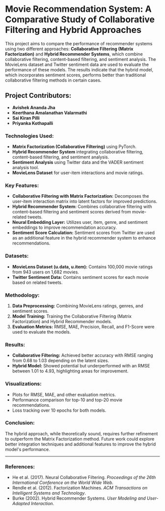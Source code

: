 # Movie Recommendation System: A Comparative Study of Collaborative Filtering and Hybrid Approaches

This project aims to compare the performance of recommender systems using two different approaches: **Collaborative Filtering (Matrix Factorization)** and **Hybrid Recommender Systems**, which combine collaborative filtering, content-based filtering, and sentiment analysis. The MovieLens dataset and Twitter sentiment data are used to evaluate the performance of these models. The results indicate that the hybrid model, which incorporates sentiment scores, performs better than traditional collaborative filtering methods in certain cases.

## Project Contributors:
- **Avishek Ananda Jha**
- **Keerthana Amalanathan Valarmathi**
- **Sai Kiran Pilli**
- **Priyanka Kothapalli**

### Technologies Used:
- **Matrix Factorization (Collaborative Filtering)** using PyTorch.
- **Hybrid Recommender System** integrating collaborative filtering, content-based filtering, and sentiment analysis.
- **Sentiment Analysis** using Twitter data and the VADER sentiment analysis tool.
- **MovieLens Dataset** for user-item interactions and movie ratings.
  
### Key Features:
- **Collaborative Filtering with Matrix Factorization:** Decomposes the user-item interaction matrix into latent factors for improved predictions.
- **Hybrid Recommender System:** Combines collaborative filtering with content-based filtering and sentiment scores derived from movie-related tweets.
- **Neural Embedding Layer:** Utilizes user, item, genre, and sentiment embeddings to improve recommendation accuracy.
- **Sentiment Score Calculation:** Sentiment scores from Twitter are used as an additional feature in the hybrid recommender system to enhance recommendations.
  
### Datasets:
- **MovieLens Dataset (u.data, u.item):** Contains 100,000 movie ratings from 943 users on 1,682 movies.
- **Twitter Sentiment Data:** Contains sentiment scores for each movie based on related tweets.

### Methodology:
1. **Data Preprocessing:** Combining MovieLens ratings, genres, and sentiment scores.
2. **Model Training:** Training the Collaborative Filtering (Matrix Factorization) and Hybrid Recommender models.
3. **Evaluation Metrics:** RMSE, MAE, Precision, Recall, and F1-Score were used to evaluate the models.

### Results:
- **Collaborative Filtering:** Achieved better accuracy with RMSE ranging from 0.68 to 1.03 depending on the latent sizes.
- **Hybrid Model:** Showed potential but underperformed with an RMSE between 1.01 to 4.93, highlighting areas for improvement.

### Visualizations:
- Plots for RMSE, MAE, and other evaluation metrics.
- Performance comparison for top-10 and top-20 movie recommendations.
- Loss tracking over 10 epochs for both models.

### Conclusion:
The hybrid approach, while theoretically sound, requires further refinement to outperform the Matrix Factorization method. Future work could explore better integration techniques and additional features to improve the hybrid model's performance.

---

### References:
- He et al. (2017). Neural Collaborative Filtering. *Proceedings of the 26th International Conference on the World Wide Web*.
- Rendle et al. (2012). Factorization Machines. *ACM Transactions on Intelligent Systems and Technology*.
- Burke (2002). Hybrid Recommender Systems. *User Modeling and User-Adapted Interaction*.

